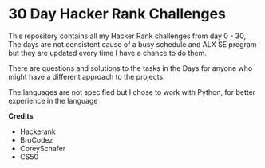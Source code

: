 # 30 Day Hacker Rank Challenges

This repository contains all my Hacker Rank challenges from day 0 - 30, The days are not consistent cause of a busy schedule and ALX SE program but they are updated every time I have a chance to do them.

There are questions and solutions to the tasks in the Days for anyone who might have a different approach to the projects.

The languages are not specified but I chose to work with Python, for better experience in the language


**Credits** 

- Hackerank
- BroCodez
- CoreySchafer
- CS50
